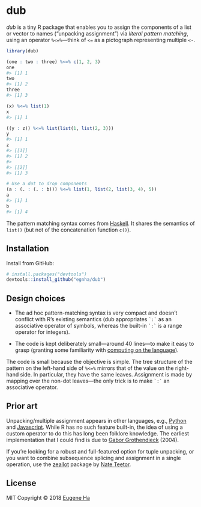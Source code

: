 
<!-- README.md is generated from README.Rmd. Please edit that file -->

# dub

*dub* is a tiny R package that enables you to assign the components of a
list or vector to names (“unpacking assignment”) via *literal pattern
matching*, using an operator `%<=%`—think of `<=` as a pictograph
representing multiple `<-`.

``` r
library(dub)

(one : two : three) %<=% c(1, 2, 3)
one
#> [1] 1
two
#> [1] 2
three
#> [1] 3

(x) %<=% list(1)
x
#> [1] 1

((y : z)) %<=% list(list(1, list(2, 3)))
y
#> [1] 1
z
#> [[1]]
#> [1] 2
#> 
#> [[2]]
#> [1] 3

# Use a dot to drop components
(a : (. : (. : b))) %<=% list(1, list(2, list(3, 4), 5))
a
#> [1] 1
b
#> [1] 4
```

The pattern matching syntax comes from
[Haskell](https://en.wikibooks.org/wiki/Haskell/Pattern_matching). It
shares the semantics of `list()` (but not of the concatenation function
`c()`).

## Installation

Install from GitHub:

``` r
# install.packages("devtools")
devtools::install_github("egnha/dub")
```

## Design choices

  - The ad hoc pattern-matching syntax is very compact and doesn’t
    conflict with R’s existing semantics (dub appropriates `` `:` `` as
    an associative operator of symbols, whereas the built-in `` `:` ``
    is a range operator for integers).

  - The code is kept deliberately small—around 40 lines—to make it easy
    to grasp (granting some familiarity with [computing on the
    language](https://cran.r-project.org/doc/manuals/r-release/R-lang.html#Computing-on-the-language)).

The code is small because the objective is simple. The tree structure of
the pattern on the left-hand side of `%<=%` mirrors that of the value on
the right-hand side. In particular, they have the same leaves.
Assignment is made by mapping over the non-dot leaves—the only trick is
to make `` `:` `` an associative operator.

## Prior art

Unpacking/multiple assignment appears in other languages, e.g.,
[Python](https://docs.python.org/3/tutorial/datastructures.html#tuples-and-sequences)
and
[Javascript](https://developer.mozilla.org/en-US/docs/Web/JavaScript/Reference/Operators/Destructuring_assignment).
While R has no such feature built-in, the idea of using a custom
operator to do this has long been folklore knowledge. The earliest
implementation that I could find is due to [Gabor
Grothendieck](https://stat.ethz.ch/pipermail/r-help/2004-June/053343.html)
(2004).

If you’re looking for a robust and full-featured option for tuple
unpacking, or you want to combine subsequence splicing and assignment in
a single operation, use the
[zeallot](https://github.com/nteetor/zeallot) package by [Nate
Teetor](https://github.com/nteetor).

## License

MIT Copyright © 2018 [Eugene Ha](https://github.com/egnha)
